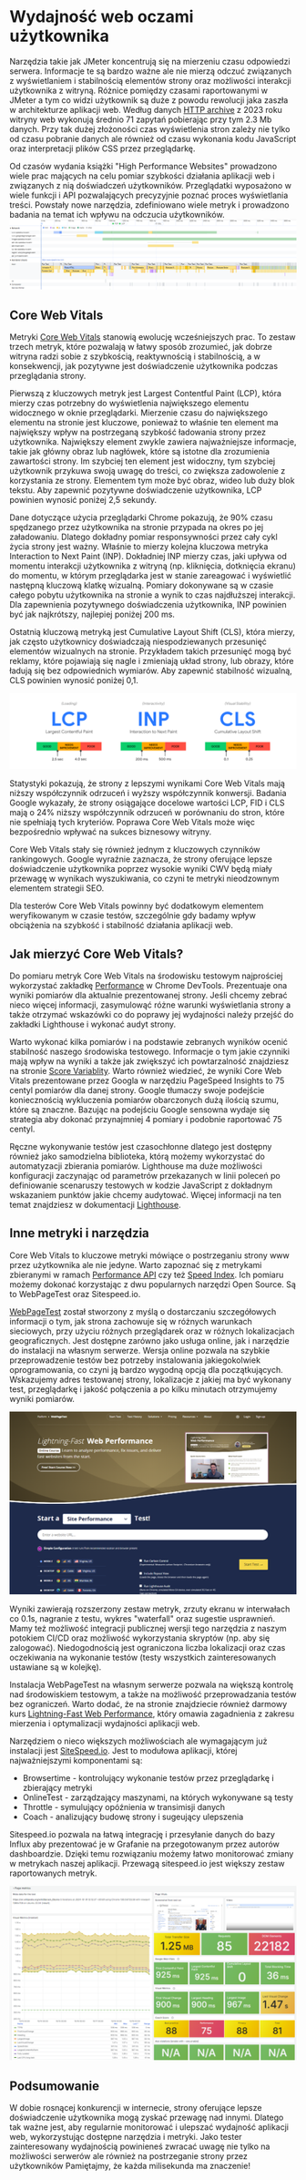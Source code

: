 # Wydajność web oczami użytkownika 
Narzędzia takie jak JMeter koncentrują się na mierzeniu czasu odpowiedzi serwera. Informacje te są bardzo ważne ale nie mierzą odczuć związanych z wyświetlaniem i stabilnością elementów strony oraz możliwości interakcji użytkownika z witryną. Różnice pomiędzy czasami raportowanymi w JMeter a tym co widzi użytkownik są duże z powodu rewolucji jaka zaszła w architekturze aplikacji web. Według danych [HTTP archive](https://httparchive.org/reports/state-of-the-web) z 2023 roku witryny web wykonują średnio 71 zapytań pobierając przy tym 2.3 Mb danych. Przy tak dużej złożoności czas wyświetlenia stron zależy nie tylko od czasu pobranie danych ale również od czasu wykonania kodu JavaScript oraz interpretacji plików CSS przez przeglądarkę.

Od czasów wydania książki "High Performance Websites" prowadzono wiele prac mających na celu pomiar szybkości działania aplikacji web i związanych z nią doświadczeń użytkowników. Przeglądatki wyposażono w wiele funkcji i API pozwalających precyzyjnie poznać proces wyświetlania treści. Powstały nowe narzędzia, zdefiniowano wiele metryk i prowadzono badania na temat ich wpływu na odczucia użytkowników. 
![Chrome Performance Insights](./img/chrome-performance.png)

## Core Web Vitals
Metryki  [Core Web Vitals](https://web.dev/articles/vitals) stanowią ewolucję wcześniejszych prac. To zestaw trzech metryk, które pozwalają w łatwy sposób zrozumieć, jak dobrze witryna radzi sobie z szybkością, reaktywnością i stabilnością, a w konsekwencji, jak pozytywne jest doświadczenie użytkownika podczas przeglądania strony. 

Pierwszą z kluczowych metryk jest Largest Contentful Paint (LCP), która mierzy czas potrzebny do wyświetlenia największego elementu widocznego w oknie przeglądarki. Mierzenie czasu do największego elementu na stronie jest kluczowe, ponieważ to właśnie ten element ma największy wpływ na postrzeganą szybkość ładowania strony przez użytkownika. Największy element zwykle zawiera najważniejsze informacje, takie jak główny obraz lub nagłówek, które są istotne dla zrozumienia zawartości strony. Im szybciej ten element jest widoczny, tym szybciej użytkownik przykuwa swoją uwagę do treści, co zwiększa zadowolenie z korzystania ze strony. Elementem tym może być obraz, wideo lub duży blok tekstu. Aby zapewnić pozytywne doświadczenie użytkownika, LCP powinien wynosić poniżej 2,5 sekundy.

Dane dotyczące użycia przeglądarki Chrome pokazują, że 90% czasu spędzanego przez użytkownika na stronie przypada na okres po jej załadowaniu. Dlatego dokładny pomiar responsywności przez cały cykl życia strony jest ważny. Właśnie to mierzy kolejna kluczowa metryka Interaction to Next Paint (INP). Dokładniej INP mierzy czas, jaki upływa od momentu interakcji użytkownika z witryną (np. kliknięcia, dotknięcia ekranu) do momentu, w którym przeglądarka jest w stanie zareagować i wyświetlić następną kluczową klatkę wizualną. Pomiary dokonywane są w czasie całego pobytu użytkownika na stronie a wynik to czas najdłuższej interakcji. Dla zapewnienia pozytywnego doświadczenia użytkownika, INP powinien być jak najkrótszy, najlepiej poniżej 200 ms.

Ostatnią kluczową metryką jest Cumulative Layout Shift (CLS), która mierzy, jak często użytkownicy doświadczają niespodziewanych przesunięć elementów wizualnych na stronie. Przykładem takich przesunięć mogą być reklamy, które pojawiają się nagle i zmieniają układ strony, lub obrazy, które ładują się bez odpowiednich wymiarów. Aby zapewnić stabilność wizualną, CLS powinien wynosić poniżej 0,1.

![Core Veb Vitals](./img/cwv-google.png)

Statystyki pokazują, że strony z lepszymi wynikami Core Web Vitals mają niższy współczynnik odrzuceń i wyższy współczynnik konwersji. Badania Google wykazały, że strony osiągające docelowe wartości LCP, FID i CLS mają o 24% niższy współczynnik odrzuceń w porównaniu do stron, które nie spełniają tych kryteriów. Poprawa Core Web Vitals może więc bezpośrednio wpływać na sukces biznesowy witryny. 

Core Web Vitals stały się również jednym z kluczowych czynników rankingowych. Google wyraźnie zaznacza, że strony oferujące lepsze doświadczenie użytkownika poprzez wysokie wyniki CWV będą miały przewagę w wynikach wyszukiwania, co czyni te metryki nieodzownym elementem strategii SEO. 

Dla testerów Core Web Vitals powinny być dodatkowym elementem weryfikowanym w czasie testów, szczególnie gdy badamy wpływ obciążenia na szybkość i stabilność działania aplikacji web.

## Jak mierzyć Core Web Vitals?
Do pomiaru metryk Core Web Vitals na środowisku testowym najprościej wykorzystać zakładkę [Performance](https://developer.chrome.com/blog/devtools-realtime-cwv) w Chrome DevTools. Prezentuaje ona wyniki pomiarów dla aktualnie prezentowanej strony. Jeśli chcemy zebrać nieco więcej informacji, zasymulowąć różne warunki wyświetlania strony a także otrzymać wskazówki co do poprawy jej wydajności należy przejść do zakładki Lighthouse i wykonać audyt strony. 

Warto wykonać kilka pomiarów i na podstawie zebranych wyników ocenić stabilność naszego środowiska testowego. Informacje o tym jakie czynniki mają wpływ na wyniki a także jak zwiększyć ich powtarzalność znajdziesz na stronie [Score Variablity](https://github.com/GoogleChrome/lighthouse/blob/main/docs/variability.md). Warto również wiedzieć, że wyniki Core Web Vitals prezentowane przez Googla w narzędziu PageSpeed Insights to 75 centyl pomiarów dla danej strony. Google tłumaczy swoje podejście koniecznością wykluczenia pomiarów obarczonych dużą ilością szumu, które są znaczne. Bazując na podejściu Google sensowna wydaje się strategia aby dokonać przynajmniej 4 pomiary i podobnie raportować 75 centyl.

Ręczne wykonywanie testów jest czasochłonne dlatego jest dostępny również jako samodzielna biblioteka, którą możemy wykorzystać do automatyzacji zbierania pomiarów. Lighthouse ma duże możliwości konfiguracji zaczynając od parametrów przekazanych w linii poleceń po definiowanie scenaruszy testowych w kodzie JavaScript z dokładnym wskazaniem punktów jakie chcemy audytować. Więcej informacji na ten temat znajdziesz w dokumentacji [Lighthouse](https://github.com/GoogleChrome/lighthouse). 

## Inne metryki i narzędzia
Core Web Vitals to kluczowe metryki mówiące o postrzeganiu strony www przez użytkownika ale nie jedyne. Warto zapoznać się z metrykami zbieranymi w ramach [Performance API](https://developer.mozilla.org/en-US/docs/Web/API/Performance_API) czy też [Speed Index](https://docs.webpagetest.org/metrics/speedindex/). Ich pomiaru możemy dokonać korzystając z dwu popularnych narzędzi Open Source. Są to WebPageTest oraz Sitespeed.io.

[WebPageTest](https://www.webpagetest.org/) został stworzony z myślą o dostarczaniu szczegółowych informacji o tym, jak strona zachowuje się w różnych warunkach sieciowych, przy użyciu różnych przeglądarek oraz w różnych lokalizacjach geograficznych. Jest dostępne zarówno jako usługa online, jak i narzędzie do instalacji na własnym serwerze. Wersja online pozwala na szybkie przeprowadzenie testów bez potrzeby instalowania jakiegokolwiek oprogramowania, co czyni ją bardzo wygodną opcją dla początkujących. Wskazujemy adres testowanej strony, lokalizacje z jakiej ma być wykonany test, przeglądarkę i jakość połączenia a po kilku minutach otrzymujemy wyniki pomiarów. 

![WebPageTest](./img/webpagetest.png)

Wyniki zawierają rozszerzony zestaw metryk, zrzuty ekranu w interwałach co 0.1s, nagranie z testu, wykres "waterfall" oraz sugestie usprawnień. Mamy też możliwość integracji publicznej wersji tego narzędzia z naszym potokiem CI/CD oraz możliwość wykorzystania skryptów (np. aby się zalogować). Niedogodnością jest ograniczona liczba lokalizacji oraz czas oczekiwania na wykonanie testów (testy wszystkich zainteresowanych ustawiane są w kolejkę). 

Instalacja WebPageTest na własnym serwerze pozwala na większą kontrolę nad środowiskiem testowym, a także na możliwość przeprowadzania testów bez ograniczeń. Warto dodać, że na stronie znajdziecie również darmowy kurs [Lightning-Fast Web Performance](https://www.webpagetest.org/learn/lightning-fast-web-performance/), który omawia zagadnienia z zakresu mierzenia i optymalizacji wydajności aplikacji web.

Narzędziem o nieco większych możliwościach ale wymagającym już instalacji jest [SiteSpeed.io](http://sitespeed.io/). Jest to modułowa aplikacji, której najważniejszymi komponentami są:
* Browsertime - kontrolujący wykonanie testów przez przeglądarkę i zbierający metryki
* OnlineTest - zarządzający maszynami, na których wykonywane są testy
* Throttle - symulujący opóźnienia w transimisji danych
* Coach - analizujący budowę strony i sugeujący ulepszenia

Sitespeed.io pozwala na łatwą integrację i przesyłanie danych do bazy Influx aby prezentować je w Grafanie na przegotowanym przez autorów dashboardzie. Dzięki temu rozwiązaniu możemy łatwo monitorować zmiany w metrykach naszej aplikacji. Przewagą sitespeed.io jest większy zestaw raportowanych metryk.

![SiteSpeed.io](./img/sitespeed.png)

## Podsumowanie
W dobie rosnącej konkurencji w internecie, strony oferujące lepsze doświadczenie użytkownika mogą zyskać przewagę nad innymi. Dlatego tak ważne jest, aby regularnie monitorować i ulepszać wydajność aplikacji web, wykorzystując dostępne narzędzia i metryki. Jako tester zainteresowany wydajnością powinieneś zwracać uwagę nie tylko na możliwości serwerów ale również na postrzeganie strony przez użytkowników
Pamiętajmy, że każda milisekunda ma znaczenie!